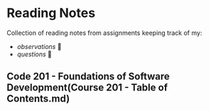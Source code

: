 # Reading Notes
Collection of reading notes from assignments keeping track of my:
  - _observations_ :thinking:
  - _questions_ :raised_eyebrow:
## Code 201 - Foundations of Software Development(Course 201 - Table of Contents.md)

